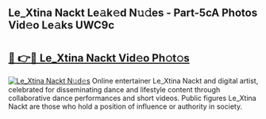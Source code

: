 ## Le_Xtina Nackt Le𝚊k𝚎d N𝚞𝚍es - Part-5cA Photos Vid𝚎o Le𝚊ks UWC9c

# <h2><a href="http://fb2qxp6.evod.top/?m=Le_Xtina+Nackt">🔗 👉🔴 Le_Xtina Nackt Vid𝚎o Ph𝚘t𝚘s</a></h2>

[![Le_Xtina Nackt N𝚞d𝚎s](https://i.imgur.com/8V9OHl7.gif)](http://fb2qxp6.evod.top/?m=Le_Xtina+Nackt)
Online entertainer Le_Xtina Nackt and digital artist, celebrated for disseminating dance and lifestyle content through collaborative dance performances and short videos. Public figures Le_Xtina Nackt are those who hold a position of influence or authority in society. 
